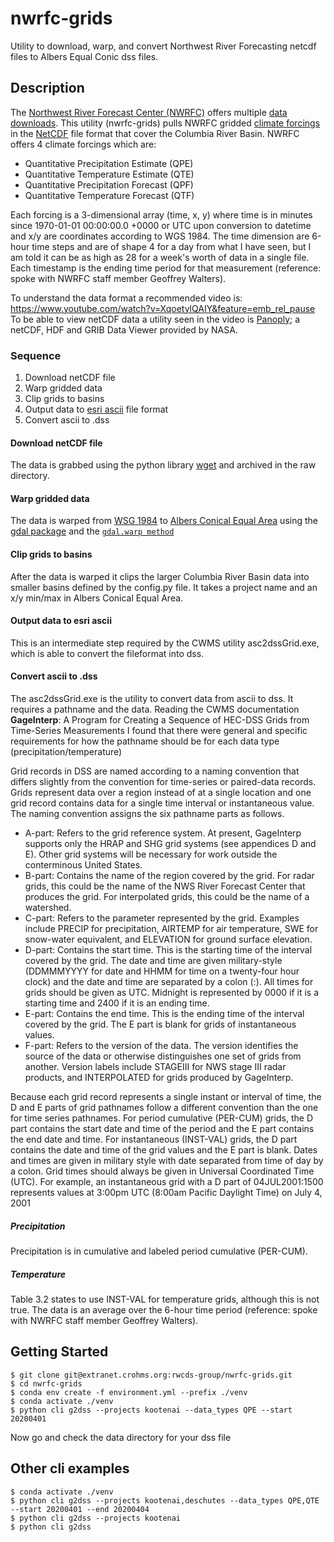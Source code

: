 # nwrfc-grids

Utility to download, warp, and convert Northwest River Forecasting netcdf files to Albers Equal Conic dss files.

## Description

The [Northwest River Forecast Center (NWRFC)](https://www.nwrfc.noaa.gov/rfc/) offers multiple [data downloads](https://www.nwrfc.noaa.gov/misc/downloads/). 
This utility (nwrfc-grids) pulls NWRFC gridded [climate forcings](https://www.climate.gov/maps-data/primer/climate-forcing) in the [NetCDF](https://en.wikipedia.org/wiki/NetCDF)
file format that cover the Columbia River Basin.  NWRFC offers 4 climate forcings which are:

- Quantitative Precipitation Estimate (QPE)
- Quantitative Temperature Estimate (QTE)
- Quantitative Precipitation Forecast (QPF)
- Quantitative Temperature Forecast (QTF)

Each forcing is a 3-dimensional array (time, x, y) where time is in minutes since 1970-01-01 00:00:00.0 +0000 or UTC upon conversion to datetime and x/y are coordinates according to WGS 1984.  The time dimension are 6-hour time steps and are of shape 4 for a day from what I have seen, but I am told it can be as high as 28 for a week's worth of data in a single file.  Each timestamp is the ending time period for that measurement (reference: spoke with NWRFC staff member Geoffrey Walters).


To understand the data format a recommended video is: https://www.youtube.com/watch?v=XqoetylQAIY&feature=emb_rel_pause
To be able to view netCDF data a utility seen in the video is [Panoply](https://www.giss.nasa.gov/tools/panoply/); a netCDF, HDF and GRIB Data Viewer provided by NASA.

### Sequence

1. Download netCDF file
2. Warp gridded data
3. Clip grids to basins
4. Output data to [esri ascii](http://resources.esri.com/help/9.3/arcgisengine/java/GP_ToolRef/spatial_analyst_tools/esri_ascii_raster_format.htm) file format
5. Convert ascii to .dss


#### Download netCDF file

The data is grabbed using the python library [wget](https://bitbucket.org/techtonik/python-wget/src/default/) and archived in the raw directory.

#### Warp gridded data

The data is warped from [WSG 1984](https://spatialreference.org/ref/epsg/4326/) to [Albers Conical Equal Area](https://spatialreference.org/ref/sr-org/6630/) using the [gdal package](https://gdal.org/) and the [`gdal.warp method`](https://gdal.org/python/osgeo.gdal-module.html#Warp)

#### Clip grids to basins

After the data is warped it clips the larger Columbia River Basin data into smaller basins defined by the config.py file.  It takes a project name and an x/y min/max in Albers Conical Equal Area.

#### Output data to esri ascii

This is an intermediate step required by the CWMS utility asc2dssGrid.exe, which is able to convert the fileformat into dss.

#### Convert ascii to .dss

The asc2dssGrid.exe is the utility to convert data from ascii to dss.  It requires a pathname and the data.  Reading the CWMS documentation **GageInterp**: A Program for Creating a Sequence of HEC-DSS Grids from Time-Series Measurements I found that there were general and specific requirements for how the pathname should be for each data type (precipitation/temperature)

Grid records in DSS are named according to a naming convention that differs slightly from the convention for time-series or paired-data records. Grids represent data over a region instead of at a single location and one grid record contains data for a single time interval or instantaneous value. The naming convention assigns the six pathname parts as follows.

- A-part: Refers to the grid reference system. At present, GageInterp supports only the HRAP and SHG grid systems (see appendices D and E). Other grid systems will be necessary for work outside the conterminous United States.
- B-part: Contains the name of the region covered by the grid. For radar grids, this could be the name of the NWS River Forecast Center that produces the grid. For interpolated grids, this could be the name of a watershed.
- C-part: Refers to the parameter represented by the grid. Examples include PRECIP for precipitation, AIRTEMP for air temperature, SWE for snow-water equivalent, and ELEVATION for ground surface elevation.
- D-part: Contains the start time. This is the starting time of the interval covered by the grid. The date and time are given military-style (DDMMMYYYY for date and HHMM for time on a twenty-four hour clock) and the date and time are separated by a colon (:). All times for grids should be given as UTC. Midnight is represented by 0000 if it is a starting time and 2400 if it is an ending time.
- E-part: Contains the end time. This is the ending time of the interval covered by the grid. The E part is blank for grids of instantaneous values.
- F-part: Refers to the version of the data. The version identifies the source of the data or otherwise distinguishes one set of grids from another. Version labels include STAGEIII for NWS stage III radar products, and INTERPOLATED for grids produced by GageInterp.


Because each grid record represents a single instant or interval of time, the D and E parts of grid pathnames follow a different convention than the one for time series pathnames. For period cumulative (PER-CUM) grids, the D part contains the start date and time of the period and the E part contains the end date and time. For instantaneous (INST-VAL) grids, the D part contains the date and time of the grid values and the E part is blank. Dates and times are given in military style with date separated from time of day by a colon. Grid times should always be given in Universal Coordinated Time (UTC). For example, an instantaneous grid with a D part of 04JUL2001:1500 represents values at 3:00pm UTC (8:00am Pacific Daylight Time) on July 4, 2001

##### Precipitation

Precipitation is in cumulative and labeled period cumulative (PER-CUM).

##### Temperature
Table 3.2 states to use INST-VAL for temperature grids, although this is not true.  The data is an average over the 6-hour time period (reference: spoke with NWRFC staff member Geoffrey Walters).  
## Getting Started

```
$ git clone git@extranet.crohms.org:rwcds-group/nwrfc-grids.git
$ cd nwrfc-grids
$ conda env create -f environment.yml --prefix ./venv 
$ conda activate ./venv
$ python cli g2dss --projects kootenai --data_types QPE --start 20200401
```
Now go and check the data directory for your dss file

## Other cli examples

```
$ conda activate ./venv
$ python cli g2dss --projects kootenai,deschutes --data_types QPE,QTE --start 20200401 --end 20200404
$ python cli g2dss --projects kootenai
$ python cli g2dss 
```



